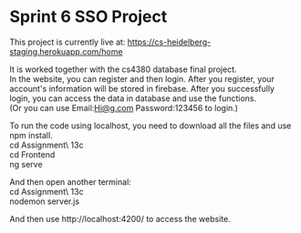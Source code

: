# Sprint 6 SSO Project
This project is currently live at: https://cs-heidelberg-staging.herokuapp.com/home

It is worked together with the cs4380 database final project.   
In the website, you can register and then login. After you register, your account's information will be stored in firebase. After you successfully login, you can access the data in database and use the functions.  
(Or you can use Email:Hi@g.com Password:123456 to login.)

To run the code using localhost, you need to download all the files and use npm install.  
cd Assignment\ 13c  
cd Frontend   
ng serve   

And then open another terminal:    
cd Assignment\ 13c   
nodemon server.js   

And then use http://localhost:4200/ to access the website. 

